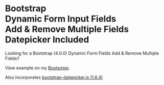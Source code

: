 # Bootstrap<br>Dynamic Form Input Fields<br>Add & Remove Multiple Fields<br>Datepicker Included

Looking for a Bootstrap (4.0.0) Dynamic Form Fields Add &amp; Remove Multiple Fields?

View example on my <a href="https://bootsnipp.com/snippets/qrEBD" target="_blank">Bootsnipp</a>.

Also incorporates <a href="https://cdnjs.cloudflare.com/ajax/libs/bootstrap-datepicker/1.6.4/css/bootstrap-datepicker.css" target="_blank">bootstrap-datepicker.js (1.6.4)</a>
